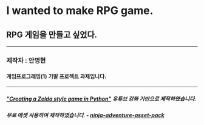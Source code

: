 # I wanted to make RPG game.
## RPG 게임을 만들고 싶었다.
----
### 제작자 : 안명현

#### 게임프로그래밍(1) 기말 프로젝트 과제입니다.
----
#####  ["Creating a Zelda style game in Python"](https://www.youtube.com/watch?v=QU1pPzEGrqw&t=3857s) 유튜브 강좌 기반으로 제작하였습니다.
##### 무료 에셋 사용하여 제작하였습니다. - [ninja-adventure-asset-pack](https://pixel-boy.itch.io/ninja-adventure-asset-pack)
